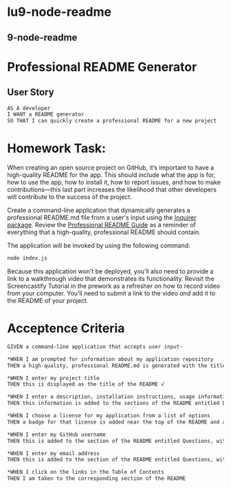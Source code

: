 # lu9-node-readme

## 9-node-readme


# Professional README Generator

## User Story

```md
AS A developer
I WANT a README generator
SO THAT I can quickly create a professional README for a new project
```

# Homework Task:

When creating an open source project on GitHub, it’s important to have a high-quality README for the app. This should include what the app is for, how to use the app, how to install it, how to report issues, and how to make contributions&mdash;this last part increases the likelihood that other developers will contribute to the success of the project. 

 Create a command-line application that dynamically generates a professional README.md file from a user's input using the [Inquirer package](https://www.npmjs.com/package/inquirer). Review the [Professional README Guide](https://coding-boot-camp.github.io/full-stack/github/professional-readme-guide) as a reminder of everything that a high-quality, professional README should contain. 

The application will be invoked by using the following command:

```bash
node index.js
```

Because this application won’t be deployed, you’ll also need to provide a link to a walkthrough video that demonstrates its functionality. Revisit the Screencastify Tutorial in the prework as a refresher on how to record video from your computer. You’ll need to submit a link to the video _and_ add it to the README of your project.


# Acceptence Criteria

```md
GIVEN a command-line application that accepts user input-

*WHEN I am prompted for information about my application repository
THEN a high-quality, professional README.md is generated with the title of my project and sections entitled Description, Table of Contents, Installation, Usage, License, Contributing, Tests, and Questions

*WHEN I enter my project title
THEN this is displayed as the title of the README √

*WHEN I enter a description, installation instructions, usage information, contribution guidelines, and test instructions
THEN this information is added to the sections of the README entitled Description, Installation, Usage, Contributing, and Tests

*WHEN I choose a license for my application from a list of options
THEN a badge for that license is added near the top of the README and a notice is added to the section of the README entitled License that explains which license the application is covered under

*WHEN I enter my GitHub username
THEN this is added to the section of the README entitled Questions, with a link to my GitHub profile

*WHEN I enter my email address
THEN this is added to the section of the README entitled Questions, with instructions on how to reach me with additional questions

*WHEN I click on the links in the Table of Contents
THEN I am taken to the corresponding section of the README
```


